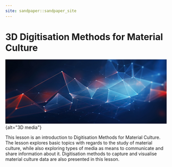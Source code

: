 ```yaml
---
site: sandpaper::sandpaper_site
---
```

# 3D Digitisation Methods for Material Culture

![&copy; muhammad AdobeStock](episodes/fig/AdobeStock_669719813.jpeg){alt="3D media"}

This lesson is an introduction to Digitisation Methods for Material Culture. The lesson explores basic topics with regards to the study of material culture, while also exploring types of media as means to communicate and share information about it. Digitisation methods to capture and visualise material culture data are also presented in this lesson. 


